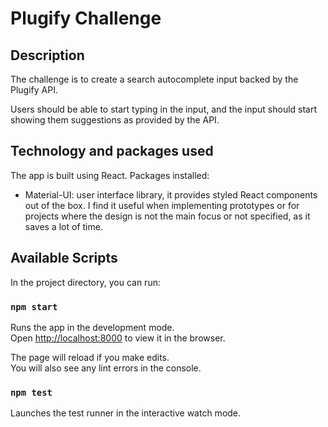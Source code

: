 # Plugify  Challenge

## Description

The challenge is to create a search autocomplete input backed by the Plugify API.

Users should be able to start typing in the input, and the input should start showing them suggestions as provided by the API.

## Technology and packages used

The app is built using React.
Packages installed:
- Material-UI: user interface library, it provides styled React components out of the box. I find it useful when implementing prototypes or for projects where the design is not the main focus or not specified, as it saves a lot of time.

## Available Scripts

In the project directory, you can run:

### `npm start`

Runs the app in the development mode.<br>
Open [http://localhost:8000](http://localhost:8000) to view it in the browser.

The page will reload if you make edits.<br>
You will also see any lint errors in the console.

### `npm test`

Launches the test runner in the interactive watch mode.<br>
